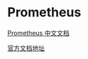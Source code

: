 # Prometheus

[Prometheus 中文文档](https://prometheus.fuckcloudnative.io/)

[官方文档地址](https://prometheus.io/docs/introduction/overview/)